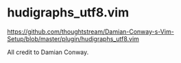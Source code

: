 # hudigraphs_utf8.vim

https://github.com/thoughtstream/Damian-Conway-s-Vim-Setup/blob/master/plugin/hudigraphs_utf8.vim

All credit to Damian Conway.
